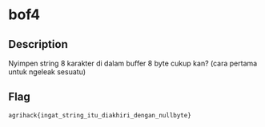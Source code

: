 # bof4

## Description
Nyimpen string 8 karakter di dalam buffer 8 byte cukup kan?
(cara pertama untuk ngeleak sesuatu)

## Flag
`agrihack{ingat_string_itu_diakhiri_dengan_nullbyte}`
